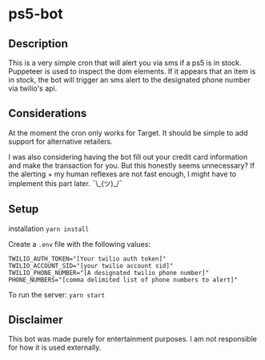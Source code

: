 # ps5-bot

## Description

This is a very simple cron that will alert you via sms if a ps5 is in stock. Puppeteer is used to inspect the dom elements. If it appears that an item is in stock, the bot will trigger an sms alert to the designated phone number via twilio's api.

## Considerations

At the moment the cron only works for Target. It should be simple to add support for alternative retailers.

I was also considering having the bot fill out your credit card information and make the transaction for you. But this honestly seems unnecessary? If the alerting + my human reflexes are not fast enough, I might have to implement this part later. ¯\\\_(ツ)\_/¯

## Setup

installation
`yarn install`

Create a `.env` file with the following values:

```
TWILIO_AUTH_TOKEN="[Your twilio auth token]"
TWILIO_ACCOUNT_SID="[your twilio account sid]"
TWILIO_PHONE_NUMBER="[A designated twilio phone number]"
PHONE_NUMBERS="[comma delimited list of phone numbers to alert]"
```

To run the server:
`yarn start`

## Disclaimer

This bot was made purely for entertainment purposes. I am not responsible for how it is used externally.
